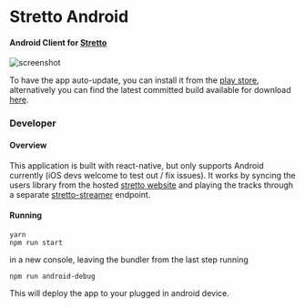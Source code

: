 Stretto Android
=================
#### Android Client for [Stretto](https://github.com/benkaiser/stretto)

![screenshot](https://user-images.githubusercontent.com/608054/51808440-912ac600-2248-11e9-9a21-3fccf4a74008.png)

To have the app auto-update, you can install it from the [play store](https://play.google.com/store/apps/details?id=com.strettomobilenext.release), alternatively you can find the latest committed build available for download [here](https://github.com/benkaiser/stretto-mobile-next/raw/master/android/app/build/outputs/apk/release/app-release.apk).

### Developer

#### Overview

This application is built with react-native, but only supports Android currently (iOS devs welcome to test out / fix issues). It works by syncing the users library from the hosted [stretto website](https://next.kaiserapps.com/) and playing the tracks through a separate [stretto-streamer](https://github.com/benkaiser/stretto-streamer) endpoint.

#### Running

```
yarn
npm run start
```

in a new console, leaving the bundler from the last step running

```
npm run android-debug
```

This will deploy the app to your plugged in android device.